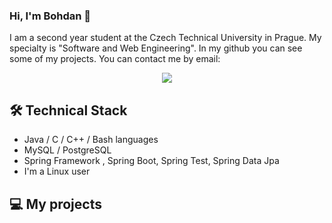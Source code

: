 ### Hi, I'm Bohdan 👋

I am a second year student at the Czech Technical University in Prague. My specialty is "Software and Web Engineering". In my github you can see some of my projects. You can contact me by email:

<p align='center'>
   <a href='mailto:bogdanpoberezhnyi@gmail.com'> <img src="https://img.shields.io/badge/Gmail-D14836?style=for-the-badge&logo=gmail&logoColor=white"/> </a>
</p>

## 🛠 Technical Stack
* Java / C / C++ / Bash languages
* MySQL / PostgreSQL
* Spring Framework , Spring Boot, Spring Test, Spring Data Jpa
* I'm a Linux user

## :computer: My projects
